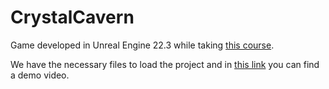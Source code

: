 # CrystalCavern

Game developed in Unreal Engine 22.3 while taking [this course](https://www.udemy.com/course/unrealblueprint/).

We have the necessary files to load the project and in [this link](https://www.youtube.com/watch?v=LK5JSTsFcNg&list=PLB9_8zTTrVjrCGwse6iae4oY9OeJVtho_&index=10) you can find a demo video. 

